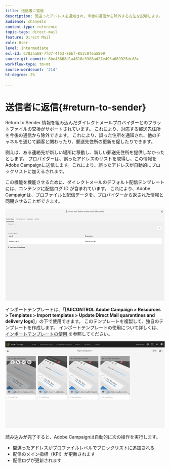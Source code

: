 ```yaml
---
title: 送信者に返信
description: 間違ったアドレスを通知され、今後の通信から除外する方法を説明します。
audience: channels
content-type: reference
topic-tags: direct-mail
feature: Direct Mail
role: User
level: Intermediate
exl-id: 6783aa68-7fd7-4f53-86bf-853c0fea5899
source-git-commit: 8be43668d1a4610c3388ad27e493a689925dc88c
workflow-type: tm+mt
source-wordcount: '214'
ht-degree: 2%

---
```


# 送信者に返信{#return-to-sender}

Return to Sender 情報を組み込んだダイレクトメールプロバイダーとのフラットファイルの交換がサポートされています。 これにより、対応する郵送先住所を今後の通信から除外できます。 これにより、誤った住所を通知され、他のチャネルを通じて顧客と関わったり、郵送先住所の更新を促したりできます。

例えば、ある連絡先が新しい場所に移動し、新しい郵送先住所を提供しなかったとします。 プロバイダーは、誤ったアドレスのリストを取得し、この情報をAdobe Campaignに送信します。これにより、誤ったアドレスが自動的にブロックリストに加えるされます。

この機能を機能させるために、ダイレクトメールのデフォルト配信テンプレートには、コンテンツに配信ログ ID が含まれています。 これにより、Adobe Campaignは、プロファイルと配信データを、プロバイダーから返された情報と同期させることができます。

![](assets/direct_mail_return_sender_1.png)

インポートテンプレートは、「**[!UICONTROL Adobe Campaign > Resources > Templates > Import templates > Update Direct Mail quarantines and delivery logs]**」の下で使用できます。 このテンプレートを複製して、独自のテンプレートを作成します。 インポートテンプレートの使用について詳しくは、[ インポートテンプレートの使用 ](../../automating/using/importing-data-with-import-templates.md#setting-up-import-templates) を参照してください。

![](assets/direct_mail_return_sender_2.png)

読み込みが完了すると、Adobe Campaignは自動的に次の操作を実行します。

* 間違ったアドレスがプロファイルレベルでブロックリストに追加される
* 配信のメイン指標（KPI）が更新されます
* 配信ログが更新されます

